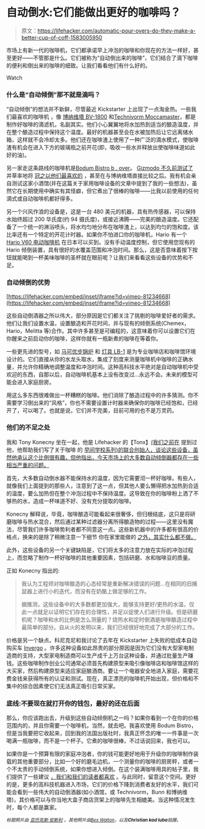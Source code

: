 # 自动倒水:它们能做出更好的咖啡吗？

> 原文：<https://lifehacker.com/automatic-pour-overs-do-they-make-a-better-cup-of-coff-1583005950>

市场上有新一代的咖啡机，它们都承诺早上冲泡的咖啡和你现在的方法一样好，甚至更好——不管那是什么。它们被称为“自动倒出来的咖啡”，它们结合了滴下咖啡的便利和倒出来的咖啡的细致。让我们看看他们有什么好的。

Watch

### 什么是“自动倾倒”那不就是滴吗？

“自动倾倒”的想法并不新鲜，尽管最近 Kickstarter 上出现了一点淘金热。一些我们最喜欢的咖啡机 ，像 [博纳维塔 BV-1800](http://bona-vita.biz/products/cm-main.asp) 和[Technivorm Moccamaster](http://www.technivorm.com/)，都是制作好咖啡的滴滤机，名副其实。他们小心翼翼地将水加热到适当的酿造温度，并在整个酿造过程中保持这个温度。最好的机器甚至会在水被加热后让它远离储水箱，这样就不会冷却太多。他们还在咖啡渣上使用了一种广泛的滴水模式，使咖啡渣有机会在进入下方的玻璃瓶之前开花(即，吸收一些水并释放出使咖啡味道如此好的油)。

另一家走这条路线的咖啡机是[Bodum Bistro b . over](http://bodum.bodum.com/us/en-us/)。 [Gizmodo 不久前测试了](https://gizmodo.com/bodums-automatic-coffee-machine-isnt-just-prettier-than-5876515) 并草率地将 [冠之以他们最喜欢的](http://gizmodo.com/the-best-automatic-coffee-machine-5885503) ，甚至在与博纳维塔直接比较之后。我有机会亲自测试这家小酒馆(并在这篇关于家用咖啡设备的文章中提到了我的一些想法)，虽然它在长期使用中确实有其怪癖，但它煮出了很棒的咖啡——比我以前使用的任何滴式或自动咖啡机都好得多。

另一个兴风作浪的设备是，这是一台 480 美元的机器，具有热传感器，可以保持水始终超过 200 华氏度(约 94 摄氏度)，或接近沸腾——完美的酿造温度。它还配备了一个统一的淋浴喷头，将水均匀地分布在咖啡渣上，以达到均匀的饱和度。该比率还有一个特定的开花计时器。如果你不怕进口你的咖啡机，Hario 有一个 [Hario V60 电动咖啡机](http://www.hario.co.jp/coffee/coffeemachine/index.html) 在日本可以买到。没有手动温度控制，但它使用您现有的 Hario 倾倒装置，具有很好的水覆盖范围和冲泡时间。那么，这是否意味着按下按钮就能喝到一杯美味咖啡的圣杯就在眼前呢？让我们来看看这些设备的优势和不足。

### 自动倾倒的优势

 [https://lifehacker.com/embed/inset/iframe?id=vimeo-81234668](https://lifehacker.com/embed/inset/iframe?id=vimeo-81234668) 

这些自动倒酒器之所以伟大，部分原因是它们都关注了挑剔的咖啡爱好者的需求。他们让我们设置水温，设置酿造和开花时间，并与现有的倾倒系统(Chemex，Hario，Melitta 等)合作。其中许多甚至是可编程的，这意味着你可以设置它们在你醒来之前启动你的咖啡，这样你就有一瓶新煮的咖啡在等着你。

一些更先进的型号，如 [马可优步锅炉](http://marcobeveragesystems.com/product/uber-boiler/) 和 [灯具 LB-1](http://luminairecoffee.com/projects.php#project_lb1) 是为专业咖啡店和咖啡馆环境设计的。它们直接从你的水龙头取水，集成了刻度来测量咖啡机中咖啡的正确水量，并允许你精确地调整温度和冲泡时间。这种高科技水平绝对是自动咖啡机中受欢迎的东西，自那以后，自动咖啡机基本上没有改变过...永远不会。未来的模型可能会进入家庭厨房。

用这么多东西很难做出一杯糟糕的咖啡。他们消除了酿造过程中的许多猜测。你不需要学习倒出来的“风格”，你也不需要设置计时器来确保你的咖啡已经饱和，已经开了，可以喝了。也就是说，它们并不完美，目前可用的也不是万灵药。

### 他们的不足之处

我和 Tony Konecny 坐在一起，他是 Lifehacker 的【Tonx】[(我们之前在](https://lifehacker.com/tonx-delivers-freshly-roasted-coffee-beans-to-your-door-5914336) 提到过他，他帮助我们写了关于咖啡 的 [早间学校系列)的联合创始人，谈论这些设备，虽然他承认这个比例很有趣，但他指出，今天市场上的大多数自动倾倒器都存在一些相当严重的问题。](http://lifehacker.com/brew-the-perfect-cup-the-complete-guide-5989565)

首先，大多数自动倒水器不能保持水的温度，因为它需要沏一杯好咖啡。有些人，就像我们上面提到的那些人，注意到了这一点，但其他人要么懒得把水加热到合适的温度，要么加热但在整个冲泡过程中不保持温度。这导致在你的咖啡粉上洒了不够热的水，造成一杯味道不好、没有充分提取的咖啡。

Konecny 解释说，毕竟，咖啡酿造可能看起来很奢侈，但归根结底，这只是将研磨咖啡与热水混合，然后通过某种过滤器分离所得酿造物的过程——这里没有魔法，尽管我们许多咖啡势利者都不同意这一点。这些新机器中的许多都有很高的价格点，换来的是除了稍微注意一下细节 你在家里能做的 [之外，其实什么都不做。](https://lifehacker.com/how-to-get-the-best-cup-from-an-auto-drip-coffee-maker-5908488)

此外，这些设备的另一个关键缺陷是，它们将太多的注意力放在实际的冲泡过程上，而忽略了制作一杯好咖啡的其他重要因素，包括研磨、水和咖啡豆的质量。

正如 Konecny 指出的:

> 我认为工程师对咖啡酿造的心态经常是重新解决错误的问题...在相同的旧捕鼠器上进行小的迭代，而没有在奶酪上做足够的工作。
> 
> 据推测，这些设备中的大多数都更加强大，能够支持更好/更热的水温，仅此一点就足以证明它们存在的合理性，并足以促使人们进行升级。但是研磨机呢？咖啡和水的比例是怎么测量的？烧热水和定时倒酒是咖啡酿造过程中最简单的部分。自从火的发明以来，我们已经很好地完成了大部分的工作。

价格是另一个缺点。科尼克尼和我讨论了去年在 Kickstarter 上失败的低成本自动购买车 [Invergo](http://invergocoffee.com/collections/all) 。许多这种设备如此昂贵的部分原因是因为它们没有大型家电制造商的支持，大型家电制造商可以生产成千上万台这种设备，并通过批量生产赚钱。这些咖啡制作创业公司通常必须首先构建原型来吸引像咖啡店和咖啡馆这样的大买家，然后构建原型来适应家庭酿酒商。要让一个电器安全地进入家庭，需要花费金钱来获得所有的认证和测试。现在，真正漂亮的咖啡机开始出现，但价格和不集中的综合因素使它们无法真正吸引日常买家。

### 底线:不要现在就打开你的钱包，最好的还在后面

那么，你应该跑出去，升级到这些自动倾倒机之一吗？如果你看到一个在你的价格范围内的，并且你需要一个咖啡机，当然，就去吧。我喜欢使用 Bodum Bistro，但是当我要把它收起来，回到我的法国出版社时，我真正怀念的唯一一件事是一次喝满一瓶咖啡，而不是一个杯子。它煮的咖啡很棒，不过话说回来，我也可以。

如果你是一个预算有限的家庭冲泡者，你的钱可能更好地用于升级你的咖啡制作装载的其他重要部分，比如一个好的磨毛边机，一个测量你的咖啡的厨房秤，或者一个不太贵的手动倾倒系统，如果你想进入倾倒。在这个装满咖啡用具的帖子里，我们提供了一些建议 [，我们和我们的读者都喜欢](http://lifehacker.com/the-best-at-home-coffee-making-gear-1564012367) 。与此同时，留意这个空间。更好的是，更多的高科技机器进入市场，它们的价格下降到消费者友好的水平，我们可能会看到一些伟大的自动倒酒器(如小酒馆，或 Technivorm，Bunn 和博纳维塔)，其价格可以与你当地大盒子商店货架上的咖啡先生相媲美。当这种情况发生时，每个人都是赢家。

*<small>标题照片由</small>* [*<small>亚历克斯·安斯利</small>*](https://www.flickr.com/photos/xand83/13223779554) *<small>。其他照片由</small>*[*<small>Bex Walton</small>*](https://www.flickr.com/photos/bexwalton/13702733903)*<small>，以及</small>**<small>Christian kad luba</small>**<small>拍摄。</small>*